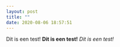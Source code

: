 ```yaml
---
layout: post
title: ""
date: 2020-08-06 18:57:51
---
```


Dit is een test!
**Dit is een test!**
*Dit is een test!*
